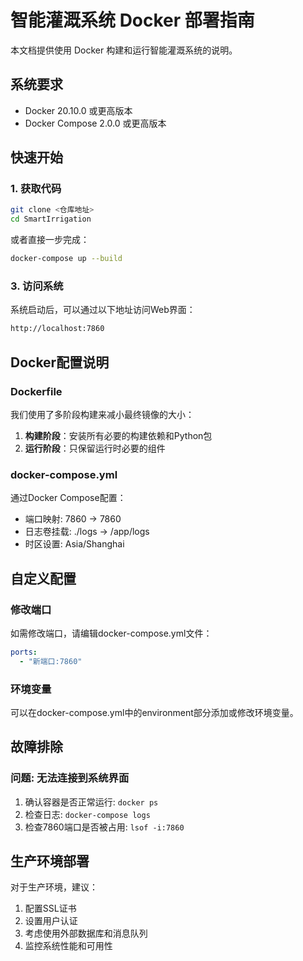 # 智能灌溉系统 Docker 部署指南

本文档提供使用 Docker 构建和运行智能灌溉系统的说明。

## 系统要求

- Docker 20.10.0 或更高版本
- Docker Compose 2.0.0 或更高版本

## 快速开始

### 1. 获取代码

```bash
git clone <仓库地址>
cd SmartIrrigation
```

或者直接一步完成：

```bash
docker-compose up --build
```

### 3. 访问系统

系统启动后，可以通过以下地址访问Web界面：

```bash
http://localhost:7860
```

## Docker配置说明

### Dockerfile

我们使用了多阶段构建来减小最终镜像的大小：

1. **构建阶段**：安装所有必要的构建依赖和Python包
2. **运行阶段**：只保留运行时必要的组件

### docker-compose.yml

通过Docker Compose配置：

- 端口映射: 7860 -> 7860
- 日志卷挂载: ./logs -> /app/logs
- 时区设置: Asia/Shanghai

## 自定义配置

### 修改端口

如需修改端口，请编辑docker-compose.yml文件：

```yaml
ports:
  - "新端口:7860"
```

### 环境变量

可以在docker-compose.yml中的environment部分添加或修改环境变量。

## 故障排除

### 问题: 无法连接到系统界面

1. 确认容器是否正常运行: `docker ps`
2. 检查日志: `docker-compose logs`
3. 检查7860端口是否被占用: `lsof -i:7860`

## 生产环境部署

对于生产环境，建议：

1. 配置SSL证书
2. 设置用户认证
3. 考虑使用外部数据库和消息队列
4. 监控系统性能和可用性
